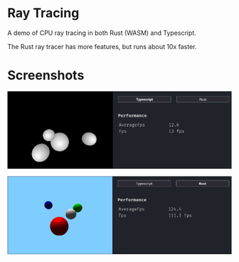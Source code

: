 # Ray Tracing

A demo of CPU ray tracing in both Rust (WASM) and Typescript.

The Rust ray tracer has more features, but runs about 10x faster.

# Screenshots

![Typescript](./screenshots/Typescript.png)

![Rust](./screenshots/Rust.png)

